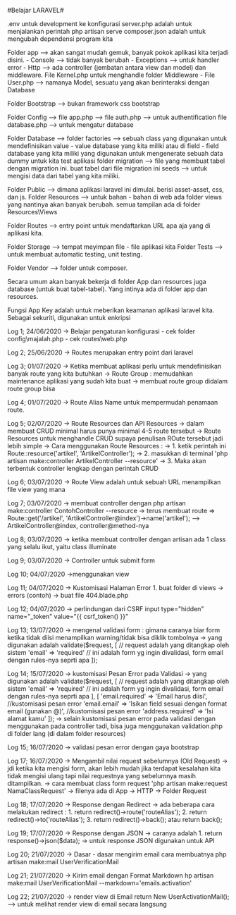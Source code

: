 #Belajar LARAVEL#

.env untuk development ke konfigurasi
server.php adalah untuk menjalankan perintah php artisan serve
composer.json adalah untuk mengubah dependensi program kita

Folder app --> akan sangat mudah gemuk, banyak pokok aplikasi kita terjadi disini.
    - Console --> tidak banyak berubah
    - Exceptions --> untuk handler error
    - Http --> ada controller (jembatan antara view dan model) dan middleware. File Kernel.php untuk menghandle folder Middleware
    - File User.php --> namanya Model, sesuatu yang akan berinteraksi dengan Database

Folder Bootstrap --> bukan framework css bootstrap

Folder Config --> 
    file app.php -->
    file auth.php --> untuk authentification
    file database.php --> untuk mengatur database

Folder Database -->
    folder factories --> sebuah class yang digunakan untuk mendefinisikan value - value database yang kita miliki atau di field - field database yang kita miliki yang digunakan untuk mengenerate sebuah data dummy untuk kita test aplikasi
    folder migration --> file yang membuat tabel dengan migration ini. buat tabel dari file migration ini
    seeds --> untuk mengisi data dari tabel yang kita miliki.

Folder Public --> dimana aplikasi laravel ini dimulai. berisi asset-asset, css, dan js.
Folder Resources --> untuk bahan - bahan di web
    ada folder views yang nantinya akan banyak berubah. semua tampilan ada di folder Resources\Views

Folder Routes --> entry point untuk mendaftarkan URL apa aja yang di aplikasi kita.

Folder Storage --> tempat meyimpan file - file aplikasi kita
Folder Tests --> untuk membuat automatic testing, unit testing.

Folder Vendor --> folder untuk composer. 

Secara umum akan banyak bekerja di folder App dan resources juga database (untuk buat tabel-tabel). Yang intinya ada di folder app dan resources. 

Fungsi App Key adalah untuk meberikan keamanan aplikasi laravel kita. Sebagai sekuriti, digunakan untuk enkripsi

Log 1; 24/06/2020
    -> Belajar pengaturan konfigurasi
        - cek folder config\majalah.php
        - cek routes\web.php 

Log 2; 25/06/2020
    -> Routes merupakan entry point dari laravel

Log 3; 01/07/2020
    -> Ketika membuat aplikasi perlu untuk mendefinisikan banyak route yang kita butuhkan
    -> Route Group : memudahkan maintenance aplikasi yang sudah kita buat
    -> membuat route group didalam route group bisa

Log 4; 01/07/2020
    -> Route Alias Name untuk mempermudah penamaan route.

Log 5; 02/07/2020
    -> Route Resources dan API Resources
    -> dalam membuat CRUD minimal harus punya minimal 4-5 route tersebut
    -> Route Resources untuk menghandle CRUD supaya penulisan ROute tersebut jadi lebih simple
    -> Cara menggunakan Route Resources :
    -> 1. ketik perintah ini Route::resource('artikel', 'ArtikelController');
    -> 2. masukkan di terminal 'php artisan make:controller ArtikelController --resource'
    -> 3. Maka akan terbentuk controller lengkap dengan perintah CRUD

Log 6; 03/07/2020
    -> Route View adalah untuk sebuah URL menampilkan file view yang mana

Log 7; 03/07/2020
    -> membuat controller dengan php artisan make:controller ContohController --resource
    -> terus membuat route => Route::get('/artikel', 'ArtikelController@index')->name('artikel'); --> ArtikelController@index, controller@method-nya

Log 8; 03/07/2020
    -> ketika membuat controller dengan artisan ada 1 class yang selalu ikut, yaitu class illuminate

Log 9; 03/07/2020
    -> Controller untuk submit form 

Log 10; 04/07/2020
    ->menggunakan view

Log 11; 04/07/2020
    -> Kustomisasi Halaman Error 
        1. buat folder di views -> errors (contoh) -> buat file 404.blade.php

Log 12; 04/07/2020
    -> perlindungan dari CSRF
        input type="hidden" name="_token" value="{{ csrf_token() }}"

Log 13; 13/07/2020
    -> mengenal validasi form : gimana caranya biar form ketika tidak diisi menampilkan warning/tidak bisa diklik tombolnya
    -> yang digunakan adalah validate($request, [ // request adalah yang ditangkap oleh sistem
        'email' => 'required'  // ini adalah form yg ingin divalidasi, form email dengan rules-nya seprti apa
    ]);

Log 14; 15/07/2020
    -> kustomisasi Pesan Error pada Validasi
    -> yang digunakan adalah validate($request, [ // request adalah yang ditangkap oleh sistem
        'email' => 'required'  // ini adalah form yg ingin divalidasi, form email dengan rules-nya seprti apa
    ], [
        'email.required' => 'Email harus diisi', //kustomisasi pesan error
        'email.email'   => 'Isikan field sesuai dengan format email (gunakan @)', //kustomisasi pesan error
        'address.required' => 'Isi alamat kamu'
    ]);
    -> selain kustomisasi pesan error pada validasi dengan menggunakan pada controller tadi, bisa juga menggunakan validation.php di folder lang (di dalam folder resources)

Log 15; 16/07/2020
    -> validasi pesan error dengan gaya bootstrap 

Log 17; 16/07/2020
    -> Mengambil nilai request sebelumnya (Old Request)
    -> jdi ketika kita mengisi form, akan lebih mudah jika terdapat kesalahan kita tidak mengisi ulang tapi nilai requestnya yang sebelumnya masih ditampilkan.
    -> cara membuat class form request 'php artisan make:request NamaClassRequest'
    -> filenya ada di App -> HTTP -> Folder Request

Log 18; 17/07/2020
    -> Response dengan Redirect
    -> ada beberapa cara melakukan redirect :
     1. return redirect()->route('routeAlias');
     2. return redirect()->to('routeAlias');
     3. return redirect()->back(); atau return back();

Log 19; 17/07/2020
    -> Response dengan JSON
    -> caranya adalah 
      1. return response()->json($data);
    -> untuk response JSON digunakan untuk API

Log 20; 21/07/2020
    -> Dasar - dasar mengirim email
    cara membuatnya php artisan make:mail UserVerificationMail

Log 21; 21/07/2020
    -> Kirim email dengan Format Markdown
    hp artisan make:mail UserVerificationMail --markdown='emails.activation'

Log 22; 21/07/2020
    -> render view di Email
    return New UserActivationMail(); --> untuk melihat render view di email secara langsung
